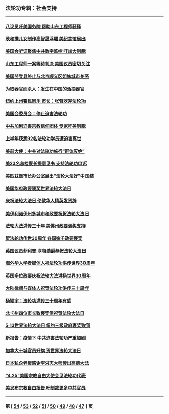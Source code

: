 ### 法轮功专辑：社会支持
---
#### [八议员吁美国务院 帮助山东工程师获释](../../pages/nf4386/n13836379.md?10060430) 
#### [耿和携儿女制作高智晟浮雕 美纪念馆展出](../../pages/nf4386/n13829624.md?10060430) 
#### [美国会听证聚焦中共数字监控 吁加大制裁](../../pages/nf4386/n13825083.md?10060430) 
#### [山东工程师一案等待判决 美国议员密切关注](../../pages/nf4386/n13815065.md?10060430) 
#### [美国劳登县终止与北京顺义区姐妹城市关系](../../pages/nf4386/n13811030.md?10060430) 
#### [为取器官而杀人：发生在中国的活摘器官](../../pages/nf4386/n13794731.md?10060430) 
#### [纽约上州警民同乐 市长：张臂欢迎法轮功](../../pages/nf4386/n13794375.md?10060430) 
#### [美国会委员会：停止迫害法轮功](../../pages/nf4386/n13788164.md?10060430) 
#### [中共加剧迫害宗教信仰团体 专家吁美制裁](../../pages/nf4386/n13780252.md?10060430) 
#### [上半年获悉92名法轮功学员遭迫害离世](../../pages/nf4386/n13772701.md?10060430) 
#### [美前大使：中共对法轮功施行“群体灭绝”](../../pages/nf4386/n13771705.md?10060430) 
#### [美23名总检察长提意见书 支持法轮功申诉](../../pages/nf4386/n13766596.md?10060430) 
#### [美匹兹堡市长办公室展出“法轮大法好”中国结](../../pages/nf4386/n13749721.md?10060430) 
#### [美国华府政要褒奖世界法轮大法日](../../pages/nf4386/n13743770.md?10060430) 
#### [庆祝法轮大法日 伦敦华人精英发贺辞](../../pages/nf4386/n13741593.md?10060430) 
#### [美伊利诺伊州多城市和政要祝贺法轮大法日](../../pages/nf4386/n13737149.md?10060430) 
#### [法轮大法洪传三十年 美佛州政要褒奖支持](../../pages/nf4386/n13737103.md?10060430) 
#### [贺法轮功传世30周年 各国逾千政要褒奖](../../pages/nf4386/n13735828.md?10060430) 
#### [英国议员菲利普‧亨特勋爵恭贺法轮大法日](../../pages/nf4386/n13736187.md?10060430) 
#### [海外华人学者媒体人祝法轮功洪传世界30周年](../../pages/nf4386/n13735835.md?10060430) 
#### [英国多位政要庆祝法轮大法洪扬世界30周年](../../pages/nf4386/n13734739.md?10060430) 
#### [大陆律师与媒体人祝贺法轮功洪传三十周年](../../pages/nf4386/n13735062.md?10060430) 
#### [杨颖宇：法轮功洪传三十周年有感](../../pages/nf4386/n13734884.md?10060430) 
#### [北卡州四位市长致褒奖信祝贺法轮大法日](../../pages/nf4386/n13733292.md?10060430) 
#### [5·13世界法轮大法日 纽约三级政府褒奖致贺](../../pages/nf4386/n13732651.md?10060430) 
#### [新报告：疫情下 中共迫害法轮功严重加剧](../../pages/nf4386/n13732612.md?10060430) 
#### [加拿大十城官员升旗 贺世界法轮大法日](../../pages/nf4386/n13729166.md?10060430) 
#### [日本私企老板感谢李洪志大师传出高德大法](../../pages/nf4386/n13726335.md?10060430) 
#### [“4.25”美国宗教自由大使会见法轮功代表](../../pages/nf4386/n13724124.md?10060430) 
#### [美发布宗教自由报告 吁制裁更多中共官员](../../pages/nf4386/n13720670.md?10060430) 

---
#### 第 [ [54](./54.md?10060430) / [53](./53.md?10060430) / [52](./52.md?10060430) / [51](./51.md?10060430) / [50](./50.md?10060430) / [49](./49.md?10060430) / [48](./48.md?10060430) / [47](./47.md?10060430) ] 页
